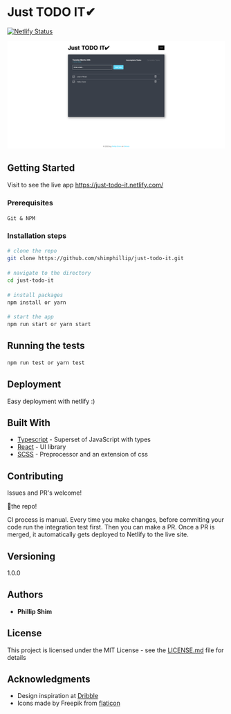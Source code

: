 # Just TODO IT✔

[![Netlify Status](https://api.netlify.com/api/v1/badges/269d976f-916e-4d8e-bf6d-543af80892d8/deploy-status)](https://app.netlify.com/sites/just-todo-it/deploys)

![screenshot](./docs/screenshot.png)

## Getting Started

Visit to see the live app https://just-todo-it.netlify.com/

### Prerequisites

`Git & NPM`

### Installation steps

```zsh
# clone the repo
git clone https://github.com/shimphillip/just-todo-it.git

# navigate to the directory
cd just-todo-it

# install packages
npm install or yarn

# start the app
npm run start or yarn start
```

## Running the tests

```zsh
npm run test or yarn test
```

## Deployment

Easy deployment with netlify :)

## Built With

* [Typescript](https://www.typescriptlang.org/) - Superset of JavaScript with types
* [React](https://reactjs.org/) - UI library
* [SCSS](https://sass-lang.com/) - Preprocessor and an extension of css

## Contributing

Issues and PR's welcome!

🍴the repo!

CI process is manual. Every time you make changes, before commiting your code run the integration test first. Then you can make a PR. Once a PR is merged, it automatically gets deployed to Netlify to the live site.

## Versioning

1.0.0

## Authors

* **Phillip Shim**

## License

This project is licensed under the MIT License - see the [LICENSE.md](LICENSE.md) file for details

## Acknowledgments

* Design inspiration at [Dribble](https://dribbble.com/shots/6570568-Todo-List-App)
* Icons made by Freepik from [flaticon](https://www.flaticon.com/)

